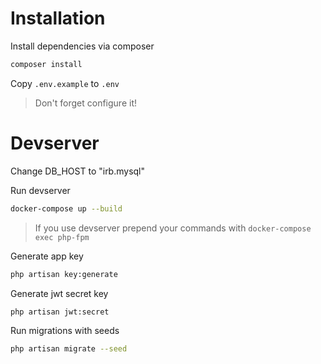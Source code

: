 # Installation

Install dependencies via composer
```bash
composer install
```
Copy ```.env.example``` to ```.env```
>Don't forget configure it!

# Devserver
Change DB_HOST to "irb.mysql"

Run devserver
```bash
docker-compose up --build
```
>If you use devserver prepend your commands with ```docker-compose exec php-fpm```

Generate app key
```bash
php artisan key:generate
```

Generate jwt secret key
```bash
php artisan jwt:secret
```

Run migrations with seeds
```bash
php artisan migrate --seed
```
